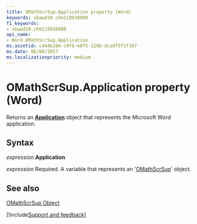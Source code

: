 ```yaml
---
title: OMathScrSup.Application property (Word)
keywords: vbawd10.chm119930980
f1_keywords:
- vbawd10.chm119930980
api_name:
- Word.OMathScrSup.Application
ms.assetid: c444b286-c0f6-e8f5-129b-dca0f9f2f187
ms.date: 06/08/2017
ms.localizationpriority: medium
---
```



# OMathScrSup.Application property (Word)

Returns an **[Application](Word.Application.md)** object that represents the Microsoft Word application.


## Syntax

_expression_.**Application**

_expression_ Required. A variable that represents an '[OMathScrSup](Word.OMathScrSup.md)' object.


## See also


[OMathScrSup Object](Word.OMathScrSup.md)

[!include[Support and feedback](~/includes/feedback-boilerplate.md)]